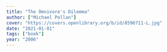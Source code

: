 ```yaml
---
title: "The Omnivore's Dilemma"
author: ["Michael Pollan"]
cover: "https://covers.openlibrary.org/b/id/8596711-L.jpg"
date: "2021-01-01"
tags: ["book"]
year: "2006"
---
```

